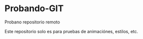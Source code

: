# Probando-GIT
Probano repositorio remoto

Este repositorio solo es para pruebas de animaciónes, estilos, etc.